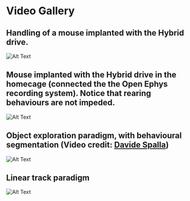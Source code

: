 # Video Gallery


## Handling of a mouse implanted with the Hybrid drive. 

![Alt Text](https://github.com/MatteoGuardamagna/Hybrid_drive/blob/main/videos/mouse_hd_hand.gif)



## Mouse implanted with the Hybrid drive in the homecage (connected the the Open Ephys recording system). Notice that rearing behaviours are not impeded.

![Alt Text](https://github.com/MatteoGuardamagna/Hybrid_drive/blob/main/videos/mouse_hd_homecage.gif)



 ## Object exploration paradigm, with behavioural segmentation (Video credit: [Davide Spalla](https://github.com/davidespalla))

![Alt Text](https://github.com/MatteoGuardamagna/Hybrid_drive/blob/main/videos/object_exploration.gif)



## Linear track paradigm 

![Alt Text](https://github.com/MatteoGuardamagna/Hybrid_drive/blob/main/videos/linear_track.gif)


